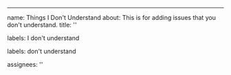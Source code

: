 ---
name: Things I Don't Understand
about: This is for adding issues that you don't understand.
title: ''

labels: I don't understand

labels: don't understand

assignees: ''